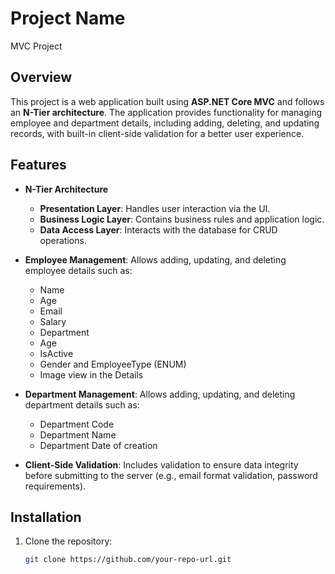 # Project Name
MVC Project
## Overview
This project is a web application built using **ASP.NET Core MVC** and follows an **N-Tier architecture**. The application provides functionality for managing employee and department details, including adding, deleting, and updating records, with built-in client-side validation for a better user experience.

## Features
- **N-Tier Architecture**
  - **Presentation Layer**: Handles user interaction via the UI.
  - **Business Logic Layer**: Contains business rules and application logic.
  - **Data Access Layer**: Interacts with the database for CRUD operations.
  
- **Employee Management**: Allows adding, updating, and deleting employee details such as:
  - Name
  - Age
  - Email
  - Salary
  - Department
  - Age
  - IsActive
  - Gender and EmployeeType (ENUM)
  - Image view in the Details
  
- **Department Management**: Allows adding, updating, and deleting department details such as:
  - Department Code
  - Department Name
  - Department Date of creation
  
- **Client-Side Validation**: Includes validation to ensure data integrity before submitting to the server (e.g., email format validation, password requirements).

## Installation
1. Clone the repository:
   ```bash
   git clone https://github.com/your-repo-url.git
